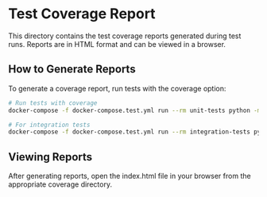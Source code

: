 # Test Coverage Report

This directory contains the test coverage reports generated during test runs.
Reports are in HTML format and can be viewed in a browser.

## How to Generate Reports

To generate a coverage report, run tests with the coverage option:

```bash
# Run tests with coverage
docker-compose -f docker-compose.test.yml run --rm unit-tests python -m pytest agents/executor_agent/tests/unit --cov=agents.executor_agent --cov-report=html:./coverage_reports/unit/

# For integration tests
docker-compose -f docker-compose.test.yml run --rm integration-tests python -m pytest agents/executor_agent/tests/integration --cov=agents.executor_agent --cov-report=html:./coverage_reports/integration/
```

## Viewing Reports

After generating reports, open the index.html file in your browser from the appropriate coverage directory.
